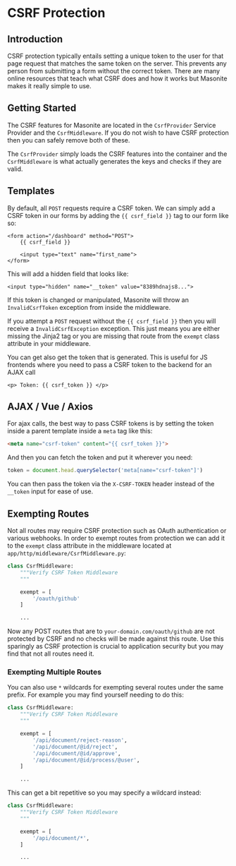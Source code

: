 # CSRF Protection

## Introduction

CSRF protection typically entails setting a unique token to the user for that page request that matches the same token on the server. This prevents any person from submitting a form without the correct token. There are many online resources that teach what CSRF does and how it works but Masonite makes it really simple to use.

## Getting Started

The CSRF features for Masonite are located in the `CsrfProvider` Service Provider and the `CsrfMiddleware`. If you do not wish to have CSRF protection then you can safely remove both of these.

The `CsrfProvider` simply loads the CSRF features into the container and the `CsrfMiddleware` is what actually generates the keys and checks if they are valid.

## Templates

By default, all `POST` requests require a CSRF token. We can simply add a CSRF token in our forms by adding the `{{ csrf_field }}` tag to our form like so:

```markup
<form action="/dashboard" method="POST">
    {{ csrf_field }}

    <input type="text" name="first_name">
</form>
```

This will add a hidden field that looks like:

```markup
<input type="hidden" name="__token" value="8389hdnajs8...">
```

If this token is changed or manipulated, Masonite will throw an `InvalidCsrfToken` exception from inside the middleware.

If you attempt a `POST` request without the `{{ csrf_field }}` then you will receive a `InvalidCsrfException` exception. This just means you are either missing the Jinja2 tag or you are missing that route from the `exempt` class attribute in your middleware.

You can get also get the token that is generated. This is useful for JS frontends where you need to pass a CSRF token to the backend for an AJAX call

```markup
<p> Token: {{ csrf_token }} </p>
```

## AJAX / Vue / Axios

For ajax calls, the best way to pass CSRF tokens is by setting the token inside a parent template inside a `meta` tag like this:

```html
<meta name="csrf-token" content="{{ csrf_token }}">
```

And then you can fetch the token and put it wherever you need:

```js
token = document.head.querySelector('meta[name="csrf-token"]')
```

You can then pass the token via the `X-CSRF-TOKEN` header instead of the `__token` input for ease of use.

## Exempting Routes

Not all routes may require CSRF protection such as OAuth authentication or various webhooks. In order to exempt routes from protection we can add it to the `exempt` class attribute in the middleware located at `app/http/middleware/CsrfMiddleware.py`:

```python
class CsrfMiddleware:
    """Verify CSRF Token Middleware
    """

    exempt = [
        '/oauth/github'
    ]

    ...
```

Now any POST routes that are to `your-domain.com/oauth/github` are not protected by CSRF and no checks will be made against this route. Use this sparingly as CSRF protection is crucial to application security but you may find that not all routes need it.

### Exempting Multiple Routes

You can also use `*` wildcards for exempting several routes under the same prefix. For example you may find yourself needing to do this:

```python
class CsrfMiddleware:
    """Verify CSRF Token Middleware
    """

    exempt = [
        '/api/document/reject-reason',
        '/api/document/@id/reject',
        '/api/document/@id/approve',
        '/api/document/@id/process/@user',
    ]

    ...
```

This can get a bit repetitive so you may specify a wildcard instead:

```python
class CsrfMiddleware:
    """Verify CSRF Token Middleware
    """

    exempt = [
        '/api/document/*',
    ]

    ...
```

